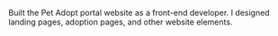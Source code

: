 Built the Pet Adopt portal website as a front-end developer. I designed landing pages, adoption pages, and other website elements.
